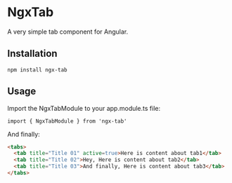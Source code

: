 # NgxTab

A very simple tab component for Angular.

## Installation

```
npm install ngx-tab
```

## Usage

Import the NgxTabModule to your app.module.ts file:

```JS
import { NgxTabModule } from 'ngx-tab'
```

And finally:

```html
<tabs>
  <tab title="Title 01" active=true>Here is content about tab1</tab>
  <tab title="Title 02">Hey, Here is content about tab2</tab>
  <tab title="Title 03">And finally, Here is content about tab3</tab>
</tabs>
```
